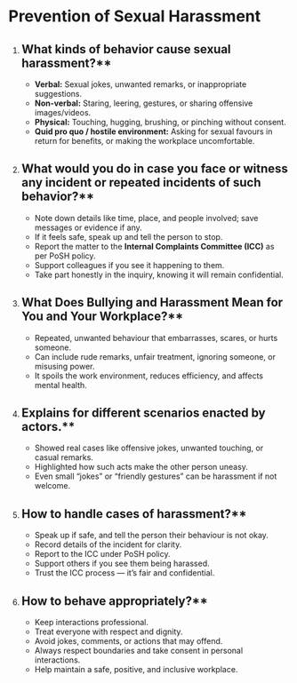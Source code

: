# Prevention of Sexual Harassment

1. ## What kinds of behavior cause sexual harassment?**  
   - **Verbal:** Sexual jokes, unwanted remarks, or inappropriate suggestions.  
   - **Non-verbal:** Staring, leering, gestures, or sharing offensive images/videos.  
   - **Physical:** Touching, hugging, brushing, or pinching without consent.  
   - **Quid pro quo / hostile environment:** Asking for sexual favours in return for benefits, or making the workplace uncomfortable.  

2. ## What would you do in case you face or witness any incident or repeated incidents of such behavior?**  
   - Note down details like time, place, and people involved; save messages or evidence if any.  
   - If it feels safe, speak up and tell the person to stop.  
   - Report the matter to the **Internal Complaints Committee (ICC)** as per PoSH policy.  
   - Support colleagues if you see it happening to them.  
   - Take part honestly in the inquiry, knowing it will remain confidential.  

3. ## What Does Bullying and Harassment Mean for You and Your Workplace?**  
   - Repeated, unwanted behaviour that embarrasses, scares, or hurts someone.  
   - Can include rude remarks, unfair treatment, ignoring someone, or misusing power.  
   - It spoils the work environment, reduces efficiency, and affects mental health.  

4. ## Explains for different scenarios enacted by actors.**  
   - Showed real cases like offensive jokes, unwanted touching, or casual remarks.  
   - Highlighted how such acts make the other person uneasy.  
   - Even small “jokes” or “friendly gestures” can be harassment if not welcome.  

5. ## How to handle cases of harassment?**  
   - Speak up if safe, and tell the person their behaviour is not okay.  
   - Record details of the incident for clarity.  
   - Report to the ICC under PoSH policy.  
   - Support others if you see them being harassed.  
   - Trust the ICC process — it’s fair and confidential.  

6. ## How to behave appropriately?**  
   - Keep interactions professional.  
   - Treat everyone with respect and dignity.  
   - Avoid jokes, comments, or actions that may offend.  
   - Always respect boundaries and take consent in personal interactions.  
   - Help maintain a safe, positive, and inclusive workplace.  